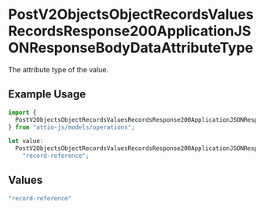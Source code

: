 # PostV2ObjectsObjectRecordsValuesRecordsResponse200ApplicationJSONResponseBodyDataAttributeType

The attribute type of the value.

## Example Usage

```typescript
import {
  PostV2ObjectsObjectRecordsValuesRecordsResponse200ApplicationJSONResponseBodyDataAttributeType,
} from "attio-js/models/operations";

let value:
  PostV2ObjectsObjectRecordsValuesRecordsResponse200ApplicationJSONResponseBodyDataAttributeType =
    "record-reference";
```

## Values

```typescript
"record-reference"
```